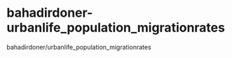 # bahadirdoner-urbanlife_population_migrationrates
bahadirdoner/urbanlife_population_migrationrates
